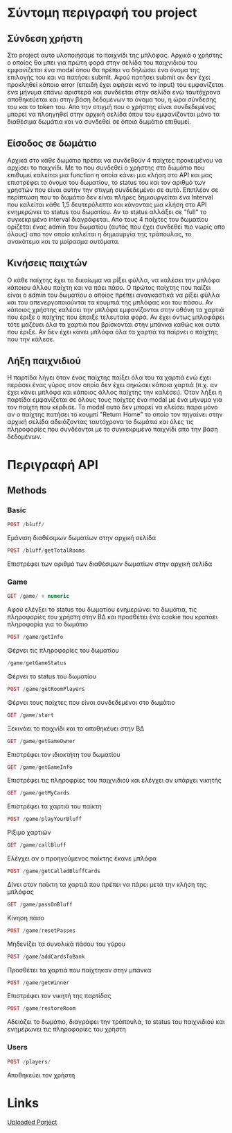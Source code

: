 # Σύντομη περιγραφή του project

## Σύνδεση χρήστη

Στο project αυτό υλοποιήσαμε το παιχνίδι της μπλόφας.
Αρχικά ο χρήστης ο οποίος θα μπει για πρώτη φορά στην σελίδα του παιχνιδιού του εμφανίζεται ένα modal όπου θα πρέπει να δηλώσει ένα όνομα της επιλογής του και να πατήσει submit. Αφού πατήσει submit αν δεν έχει προκληθεί κάποιο error (επειδή έχει αφήσει κενό το input) του εμφανίζεται ένα μήνυμα επάνω αριστερά και συνδέεται στην σελίδα ενώ ταυτόχρονα αποθηκεύεται και στην βάση δεδομένων το όνομα του, η ώρα σύνδεσης του και το token του. Απο την στιγμή που ο χρήστης είναι συνδεδεμένος μπορεί να πλοηγηθεί στην αρχική σελίδα όπου του εμφανίζονται μόνο τα διαθέσιμα δωμάτια και να συνδεθεί σε όποιο δωμάτιο επιθυμεί.

## Είσοδος σε δωμάτιο

Αρχικά στο κάθε δωμάτιο πρέπει να συνδεθούν 4 παίχτες προκειμένου να αρχίσει το παιχνίδι.
Με το που συνδεθεί ο χρήστης στο δωμάτιο που επιθυμεί καλείται μια function η οποία κάνει μια κλήση στο API και μας επιστρέφει το όνομα του δωματίου, το status του και τον αριθμό των χρηστών που είναι αυτήν την στιγμή συνδεδεμένοι σε αυτό. Επιπλέον σε περίπτωση που το δωμάτιο δεν είναι πλήρες δημιουργείται ένα Interval που καλείται κάθε 1,5 δευτερόλεπτο και κάνοντας μια κλήση στο API ενημερώνει το status του δωματίου. Αν το status αλλάξει σε "full" το συγκεκριμένο interval διαγράφεται.
Απο τους 4 παίχτες του δωματίου ορίζεται ένας admin του δωματίου (αυτός που έχει συνδεθεί πιο νωρίς απο όλους) απο τον οποίο καλείται η δημιουργία της τράπουλας, το ανακάτεμα και το μοίρασμα αυτόματα.

## Κινήσεις παιχτών

Ο κάθε παίχτης έχει το δικαίωμα να ρίξει φύλλα, να καλέσει την μπλόφα κάποιου άλλου παίχτη και να πάει πάσο.
Ο πρώτος παίχτης που παίζει είναι ο admin του δωματίου ο οποίος πρέπει αναγκαστικά να ρίξει φύλλα και του απενεργοποιούνται τα κουμπιά της μπλόφας και του πάσου. Αν κάποιος χρήστης καλέσει την μπλόφα εμφανίζονται στην οθόνη τα χαρτιά που έριξε ο παίχτης που έπαιξε τελευταία φορά. Αν έχει όντως μπλοφάρει τότε μαζέυει όλα τα χαρτιά που βρίσκονται στην μπάνκα καθώς και αυτά που έριξε. Αν δεν έχει κάνει μπλόφα όλα τα χαρτιά τα παίρνει ο παίχτης που την κάλεσε.

## Λήξη παιχνιδιού

Η παρτίδα λήγει όταν ένας παίχτης παίξει όλα του τα χαρτιά ενώ έχει περάσει ένας γύρος στον οποίο δεν έχει σηκώσει κάποια χαρτιά (π.χ. αν έχει κάνει μπλόφα και κάποιος άλλος παίχτης την καλέσει). Όταν λήξει η παρτίδα εμφανίζεται σε όλους τους παίχτες ένα modal με ένα μήνυμα για τον παίχτη που κέρδισε. Το modal αυτό δεν μπορεί να κλείσει παρα μόνο αν ο παίχτης πατήσει το κουμπί "Return Home" το οποίο τον πηγαίνει στην αρχική σελίδα αδειάζοντας ταυτόχρονα το δωμάτιο και όλες τις πληροφορίες που συνδέονται με το συγκεκριμένο παιχνίδι απο την βάση δεδομένων.

# Περιγραφή API

## Methods

### Basic

```php
POST /bluff/
```

Eμάνιση διαθέσιμων δωματίων στην αρχική σελίδα

```php
POST /bluff/getTotalRooms
```

Επιστρέφει των αριθμό των διαθέσιμων δωματίων στην αρχική σελίδα

### Game

```php
GET /game/ + numeric
```

Αφού ελέγξει το status του δωματίου ενημερώνει τα δωμάτια, τις πληροφορίες του χρήστη στην ΒΔ και προσθέτει ένα cookie που κρατάει πληροφορία για το δωμάτιο

```php
POST /game/getInfo
```

Φέρνει τις πληροφορίες του δωματίου

```php
/game/getGameStatus
```

Φέρνει τo status του δωματίου

```php
POST /game/getRoomPlayers
```

Φέρνει τους παίχτες που είναι συνδεδεμένοι στο δωμάτιο

```php
GET /game/start
```

Ξεκινάει το παιχνίδι και το αποθηκέυει στην ΒΔ

```php
GET /game/getGameOwner
```

Επιστρέφει τον ιδιοκτήτη του δωματίου

```php
GET /game/getGameInfo
```

Επιστρέφει τις πληροφρίες του παιχνιδιού και ελέγχει αν υπάρχει νικητής

```php
GET /game/getMyCards
```

Επιστρέφει τα χαρτιά του παίκτη

```php
POST /game/playYourBluff
```

Ρίξιμο χαρτιών

```php
GET /game/callBluff
```

Ελέγχει αν ο προηγούμενος παίκτης έκανε μπλόφα

```php
POST /game/getCalledBluffCards
```

Δίνει στον παίκτη τα χαρτιά που πρέπει να πάρει μετά την κλήση της μπλόφας

```php
GET /game/passOnBluff
```

Κίνηση πάσο

```php
POST /game/resetPasses
```

Μηδενίζει τα συνολικά πάσου του γύρου

```php
POST /game/addCardsToBank
```

Προσθέτει τα χαρτιά που παίχτηκαν στην μπάνκα

```php
POST /game/getWinner
```

Επιστρέφει τον νικητή της παρτίδας

```php
POST /game/restoreRoom
```

Αδειάζει το δωμάτιο, διαγράφει την τράπουλα, το status του παιχνιδιού και ενημέρωνει τις πληροφορίες του χρήστη

### Users

```php
POST /players/
```

Αποθηκεύει τον χρήστη

# Links

[Uploaded Porject](https://users.it.teithe.gr/~it185416)
